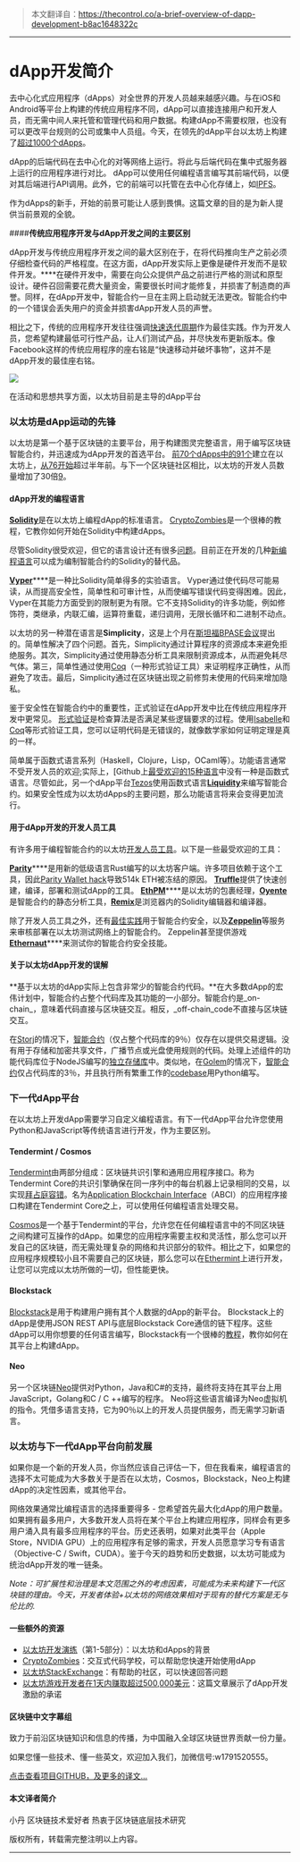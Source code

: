 

> 本文翻译自：https://thecontrol.co/a-brief-overview-of-dapp-development-b8ac1648322c
>

----------------------------------------------------



# dApp开发简介

去中心化式应用程序（dApps）对全世界的开发人员越来越感兴趣。与在iOS和Android等平台上构建的传统应用程序不同，dApp可以直接连接用户和开发人员，而无需中间人来托管和管理代码和用户数据。构建dApp不需要权限，也没有可以更改平台规则的公司或集中人员组。今天，在领先的dApp平台以太坊上构建了[超过1000个dApps][1]。

dApp的后端代码在去中心化的对等网络上运行。将此与后端代码在集中式服务器上运行的应用程序进行对比。 dApp可以使用任何编程语言编写其前端代码，以便对其后端进行API调用。此外，它的前端可以托管在去中心化存储上，如[IPFS][2]。

作为dApps的新手，开始的前景可能让人感到畏惧。这篇文章的目的是为新人提供当前景观的全貌。

####**传统应用程序开发与dApp开发之间的主要区别**

dApp开发与传统应用程序开发之间的最大区别在于，在将代码推向生产之前必须仔细检查代码的严格程度。在这方面，dApp开发实际上更像是硬件开发而不是软件开发。****在硬件开发中，需要在向公众提供产品之前进行严格的测试和原型设计。硬件召回需要花费大量资金，需要很长时间才能修复，并损害了制造商的声誉。同样，在dApp开发中，智能合约一旦在主网上启动就无法更改。智能合约中的一个错误会丢失用户的资金并损害dApp开发人员的声誉。

相比之下，传统的应用程序开发往往强调[快速迭代周期][3]作为最佳实践。作为开发人员，您希望构建最低可行性产品，让人们测试产品，并尽快发布更新版本。像Facebook这样的传统应用程序的座右铭是“快速移动并破坏事物”，这并不是dApp开发的最佳座右铭。

![][6]

在活动和思想共享方面，以太坊目前是主导的dApp平台

### 以太坊是dApp运动的先锋

以太坊是第一个基于区块链的主要平台，用于构建图灵完整语言，用于编写区块链智能合约，并迅速成为dApp开发的首选平台。 [前70个dApps中的91个][7]建立在以太坊上，[从76开始][8]超过半年前。与下一个区块链社区相比，以太坊的开发人员数量增加了30倍[9]。

#### **dApp开发的编程语言**

[**Solidity**][10]是在以太坊上编程dApp的标准语言。 [CryptoZombies][11]是一个很棒的教程，它教你如何开始在Solidity中构建dApps。

尽管Solidity很受欢迎，但它的语言设计还有很多[问题][12]。目前正在开发的几种[新编程语言][13]可以成为编制智能合约的Solidity的替代品。

[**Vyper**][14]****是一种比Solidity简单得多的实验语言。 Vyper通过使代码尽可能易读，从而提高安全性，简单性和可审计性，从而使编写错误代码变得困难。因此，Vyper在其能力方面受到的限制更为有限。它不支持Solidity的许多功能，例如修饰符，类继承，内联汇编，运算符重载，递归调用，无限长循环和二进制不动点。

以太坊的另一种潜在语言是**Simplicity**，这是上个月在[斯坦福][15][BPASE][16][会议][17]提出的。简单性解决了四个问题。首先，Simplicity通过计算程序的资源成本来避免拒绝服务。其次，Simplicity通过使用静态分析工具来限制资源成本，从而避免耗尽气体。第三，简单性通过使用[Coq][18]（一种形式验证工具）来证明程序正确性，从而避免了攻击。最后，Simplicity通过在区块链出现之前修剪未使用的代码来增加隐私。

鉴于安全性在智能合约中的重要性，正式验证在dApp开发中比在传统应用程序开发中更常见。 [形式验证][19]是检查算法是否满足某些逻辑要求的过程。使用[Isabelle][20]和[Coq][21]等形式验证工具，您可以证明代码是无错误的，就像数学家如何证明定理是真的一样。

简单属于函数式语言系列（Haskell，Clojure，Lisp，OCaml等）。功能语言通常不受开发人员的欢迎;实际上，[Github上[最受欢迎的15种语言][22]中没有一种是函数式语言。尽管如此，另一个dApp平台[Tezos][23]使用函数式语言[**Liquidity**][24]来编写智能合约。如果安全性成为以太坊dApps的主要问题，那么功能语言将来会变得更加流行。

#### **用于dApp开发的开发人员工具**

有许多用于编程智能合约的以太坊[开发人员工具][25]。以下是一些最受欢迎的工具：

[**Parity**][26]****是用新的低级语言Rust编写的以太坊客户端。许多项目依赖于这个工具，因此[Parity Wallet hack][27]导致514k ETH被冻结的原因。 [**Truffle**][28]提供了快速创建，编译，部署和测试dApp的工具。 [**EthPM**][29]****是以太坊的包裹经理，[**Oyente**][30]是智能合约的静态分析工具，[**Remix**][31 ]是浏览器内的Solidity编辑器和编译器。

除了开发人员工具之外，还有[最佳实践][32]用于智能合约安全，以及[**Zeppelin**][33]等服务来审核部署在以太坊测试网络上的智能合约。 Zeppelin甚至提供游戏[**Ethernaut**][34]****来测试你的智能合约安全技能。

#### **关于以太坊dApp开发的误解**

**基于以太坊的dApp实际上包含非常少的智能合约代码。**在大多数dApp的宏伟计划中，智能合约占整个代码库及其功能的一小部分。智能合约是_on-chain_，意味着代码直接与区块链交互。相反，_off-chain_code不直接与区块链交互。

在[Storj][35]的情况下，[智能合约][36]（仅占整个代码库的9％）仅存在以提供交易逻辑。没有用于存储和加密共享文件，广播节点或光盘使用规则的代码。处理上述组件的功能代码库位于NodeJS编写的[独立存储库][37]中。类似地，在[Golem][38]的情况下，[智能合约][39]仅占代码库的3％，并且执行所有繁重工作的[codebase][40]用Python编写。

### 下一代dApp平台

在以太坊上开发dApp需要学习自定义编程语言。有下一代dApp平台允许您使用Python和JavaScript等传统语言进行开发，作为主要区别。

#### **Tendermint / Cosmos**

[Tendermint][41]由两部分组成：区块链共识引擎和通用应用程序接口。称为Tendermint Core的共识引擎确保在同一序列中的每台机器上记录相同的交易，以实现[拜占庭容错][42]。名为[Application Blockchain Interface][43]（ABCI）的应用程序接口构建在Tendermint Core之上，可以使用任何编程语言处理交易。

[Cosmos][44]是一个基于Tendermint的平台，允许您在任何编程语言中的不同区块链之间构建可互操作的dApp。如果您的应用程序需要主权和灵活性，那么您可以开发自己的区块链，而无需处理复杂的网络和共识部分的软件。相比之下，如果您的应用程序规模较小且不需要自己的区块链，那么您可以在[Ethermint][45]上进行开发，让您可以完成以太坊所做的一切，但性能更快。

#### **Blockstack**

[Blockstack][46]是用于构建用户拥有其个人数据的dApp的新平台。 Blockstack上的dApp是使用JSON REST API与底层Blockstack Core通信的链下程序。这些dApp可以用你想要的任何语言编写，Blockstack有一个很棒的[教程][47]，教你如何在其平台上构建dApp。

#### Neo

另一个区块链[Neo][48]提供对Python，Java和C#的支持，最终将支持在其平台上用JavaScript，Golang和C / C ++编写的程序。 Neo将这些语言编译为Neo虚拟机的指令。凭借多语言支持，它为90％以上的开发人员提供服务，而无需学习新语言。

### 以太坊与下一代dApp平台向前发展

如果你是一个新的开发人员，你当然应该自己评估一下，但在我看来，编程语言的选择不太可能成为大多数关于是否在以太坊，Cosmos，Blockstack，Neo上构建dApp的决定性因素，或其他平台。

网络效果通常比编程语言的选择重要得多 - 您希望首先最大化dApp的用户数量。如果拥有最多用户，大多数开发人员将在某个平台上构建应用程序，同样会有更多用户涌入具有最多应用程序的平台。历史还表明，如果对此类平台（Apple Store，NVIDIA GPU）上的应用程序有足够的需求，开发人员愿意学习专有语言（Objective-C / Swift，CUDA）。鉴于今天的趋势和历史数据，以太坊可能成为统治dApp开发的唯一链条。

_Note：可扩展性和治理是本文范围之外的考虑因素，可能成为未来构建下一代区块链的理由。今天，开发者体验+以太坊的网络效果相对于现有的替代方案是无与伦比的._

#### 一些额外的资源

* [以太坊开发演练][49]（第1-5部分）：以太坊和dApps的背景
* [CryptoZombies][11]：交互式代码学校，可以帮助您快速开始使用dApp
* [以太坊StackExchange][50]：有帮助的社区，可以快速回答问题
* [以太坊游戏开发者在1天内赚取超过500,000美元][51]：这篇文章展示了dApp开发激励的承诺

[1]: https://www.stateofthedapps.com/
[2]: https://ipfs.io/
[3]: https://www.amazon.com/Effective-Engineer-Engineering-Disproportionate-Meaningful/dp/0996128107/ref=sr_1_1?ie=UTF8&qid=1518907370&sr=8-1&keywords=effective+engineer
[4]: https://cdn-images-1.medium.com/freeze/max/75/1*50S4nt0B29TUIMF4XdTV5A.png?q=20
[5]: https://thecontrol.co/undefined
[6]: https://cdn-images-1.medium.com/max/1500/1*50S4nt0B29TUIMF4XdTV5A.png
[7]: https://coinmarketcap.com/tokens/
[8]: https://techcrunch.com/2017/06/08/how-ethereum-became-the-platform-of-choice-for-icod-digital-assets/
[9]: https://media.consensys.net/andrew-keys-ethereum-has-30-times-more-devs-than-the-next-blockchain-community-27980a5ddc09
[10]: https://solidity.readthedocs.io/en/develop/
[11]: https://cryptozombies.io/
[12]: https://news.ycombinator.com/item?id=14691212
[13]: https://github.com/ethereum/research/wiki/Problems#24-high-level-languages-hlls-40
[14]: https://github.com/ethereum/vyper
[15]: https://www.youtube.com/watch?v=VOeUq3oR2fk
[16]: https://cyber.stanford.edu/sites/default/files/slides-bpase-2018.pdf
[17]: https://arxiv.org/pdf/1711.03028v2.pdf
[18]: https://coq.inria.fr/
[19]: https://media.consensys.net/how-formal-verification-can-ensure-flawless-smart-contracts-cbda8ad99bd1
[20]: https://isabelle.in.tum.de/
[21]: https://coq.inria.fr
[22]: http://www.businessinsider.com/the-9-most-popular-programming-languages-according-to-the-facebook-for-programmers-2017-10#15-objective-c-1
[23]: https://www.tezos.com/
[24]: https://github.com/OCamlPro/liquidity
[25]: https://hackernoon.com/11-best-ethereum-development-tools-to-grow-your-stack-e782fd7156ab
[26]: https://www.parity.io/
[27]: https://medium.freecodecamp.org/a-hacker-stole-31m-of-ether-how-it-happened-and-what-it-means-for-ethereum-9e5dc29e33ce
[28]: https://github.com/ConsenSys/truffle
[29]: https://github.com/ethpm/ethpm-spec
[30]: https://github.com/melonproject/oyente
[31]: https://remix.ethereum.org/
[32]: https://consensys.github.io/smart-contract-best-practices/
[33]: https://zeppelin.solutions/
[34]: https://ethernaut.zeppelin.solutions/
[35]: https://storj.io/
[36]: https://github.com/Storj/storj-contracts/tree/master/contracts
[37]: https://github.com/Storj/core
[38]: https://golem.network/
[39]: https://github.com/golemfactory/golem-contracts
[40]: https://github.com/golemfactory/golem
[41]: https://tendermint.readthedocs.io/projects/tools/en/master/introduction.html#what-is-tendermint
[42]: https://en.wikipedia.org/wiki/Byzantine_fault_tolerance
[43]: https://tendermint.readthedocs.io/projects/tools/en/master/introduction.html#abci-overview
[44]: https://cosmos.network
[45]: https://github.com/tendermint/ethermint
[46]: https://blockstack.org
[47]: https://blockstack.org/tutorials
[48]: https://neo.org/
[49]: https://hackernoon.com/ethereum-development-walkthrough-part-1-smart-contracts-b3979e6e573e
[50]: https://ethereum.stackexchange.com/
[51]: https://medium.com/@skirmantas.januskas/ethereum-game-developer-makes-over-500-000-in-1-day-84178d5e5fc3



#### 区块链中文字幕组

致力于前沿区块链知识和信息的传播，为中国融入全球区块链世界贡献一份力量。

如果您懂一些技术、懂一些英文，欢迎加入我们，加微信号:w1791520555。

[点击查看项目GITHUB，及更多的译文...](https://github.com/BlockchainTranslator/EOS)

#### 本文译者简介

小丹 区块链技术爱好者  热衷于区块链底层技术研究

版权所有，转载需完整注明以上内容。

----------------------------------------------------

